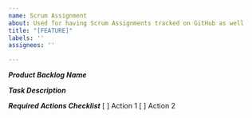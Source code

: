 ```yaml
---
name: Scrum Assignment
about: Used for having Scrum Assignments tracked on GitHub as well
title: "[FEATURE]"
labels: ''
assignees: ''

---
```


***Product Backlog Name***

***Task Description***

***Required Actions Checklist***
[ ] Action 1
[ ] Action 2
